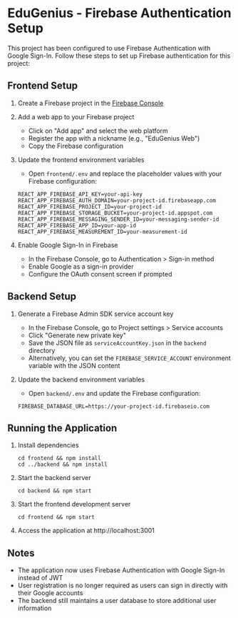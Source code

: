 # EduGenius - Firebase Authentication Setup

This project has been configured to use Firebase Authentication with Google Sign-In. Follow these steps to set up Firebase authentication for this project:

## Frontend Setup

1. Create a Firebase project in the [Firebase Console](https://console.firebase.google.com/)

2. Add a web app to your Firebase project
   - Click on "Add app" and select the web platform
   - Register the app with a nickname (e.g., "EduGenius Web")
   - Copy the Firebase configuration

3. Update the frontend environment variables
   - Open `frontend/.env` and replace the placeholder values with your Firebase configuration:
   ```
   REACT_APP_FIREBASE_API_KEY=your-api-key
   REACT_APP_FIREBASE_AUTH_DOMAIN=your-project-id.firebaseapp.com
   REACT_APP_FIREBASE_PROJECT_ID=your-project-id
   REACT_APP_FIREBASE_STORAGE_BUCKET=your-project-id.appspot.com
   REACT_APP_FIREBASE_MESSAGING_SENDER_ID=your-messaging-sender-id
   REACT_APP_FIREBASE_APP_ID=your-app-id
   REACT_APP_FIREBASE_MEASUREMENT_ID=your-measurement-id
   ```

4. Enable Google Sign-In in Firebase
   - In the Firebase Console, go to Authentication > Sign-in method
   - Enable Google as a sign-in provider
   - Configure the OAuth consent screen if prompted

## Backend Setup

1. Generate a Firebase Admin SDK service account key
   - In the Firebase Console, go to Project settings > Service accounts
   - Click "Generate new private key"
   - Save the JSON file as `serviceAccountKey.json` in the `backend` directory
   - Alternatively, you can set the `FIREBASE_SERVICE_ACCOUNT` environment variable with the JSON content

2. Update the backend environment variables
   - Open `backend/.env` and update the Firebase configuration:
   ```
   FIREBASE_DATABASE_URL=https://your-project-id.firebaseio.com
   ```

## Running the Application

1. Install dependencies
   ```
   cd frontend && npm install
   cd ../backend && npm install
   ```

2. Start the backend server
   ```
   cd backend && npm start
   ```

3. Start the frontend development server
   ```
   cd frontend && npm start
   ```

4. Access the application at http://localhost:3001

## Notes

- The application now uses Firebase Authentication with Google Sign-In instead of JWT
- User registration is no longer required as users can sign in directly with their Google accounts
- The backend still maintains a user database to store additional user information